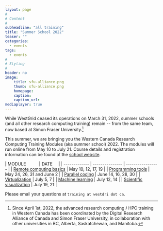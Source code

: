 ```yaml
---
layout: page
#
# Content
#
subheadline: "all training"
title: "Summer School 2022"
teaser: ""
categories:
  - events
tags:
  - events
#
# Styling
#
header: no
image:
    title: sfu-alliance.png
    thumb: sfu-alliance.png
    homepage:
    caption: 
    caption_url: 
mediaplayer: true
---
```


While WestGrid ceased its operations on March 31, 2022, summer schools (and all other research computing training)
remain -- from the same team, now based at Simon Fraser University.[^1]

This summer, we are bringing you the Western Canada Research Computing Training Modules (aka summer school) 2022. The
modules will run online from May 10 to July 21. Course details and registration information can be found at the
[school website](https://rcmodules22.netlify.app).

| MODULE&nbsp;&nbsp;&nbsp;&nbsp;&nbsp;&nbsp;&nbsp;&nbsp;&nbsp;&nbsp; | DATE&nbsp;&nbsp;&nbsp;&nbsp; |
| ------------- | --------------- | ----------------- |
| [Remote computing basics](https://rcmodules22.netlify.app/basics) | May 10, 12, 17, 19 |
| [Programming tools](https://rcmodules22.netlify.app/programming) | May 24, 26, 31 and June 2 |
| [Parallel coding](https://rcmodules22.netlify.app/parallel) | June 14, 16, 28, 30 |
| [Virtualization](https://rcmodules22.netlify.app/virtualization) | July 5, 7 |
| [Machine learning](https://rcmodules22.netlify.app/ml) | July 12, 14 |
| [Scientific visualization](https://rcmodules22.netlify.app/scivis) | July 19, 21 |

Please email your questions at `training at westdri dot ca`.

[^1]: Since April 1st, 2022, the advanced research computing / HPC training in Western Canada has been coordinated by the Digital Research Alliance of Canada and Simon Fraser University, in collaboration with other universities in BC, Alberta, Saskatchewan, and Manitoba.
